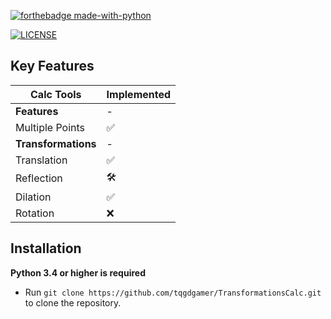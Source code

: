 [![forthebadge made-with-python](http://ForTheBadge.com/images/badges/made-with-python.svg)](https://www.python.org/) 

[![LICENSE](https://img.shields.io/badge/license-MIT-lightgrey.svg)](https://github.com/tqgdgamer/TransformationsCalc/blob/main/LICENSE)

## Key Features

| Calc Tools                | Implemented  |
|------------------------  |--------------|
| **Features** | - |
| Multiple Points | ✅ |
| **Transformations** | - |
| Translation | ✅ |
| Reflection | 🛠️ |
| Dilation | ✅ |
| Rotation | ❌ |

## Installation

**Python 3.4 or higher is required**

* Run `git clone https://github.com/tqgdgamer/TransformationsCalc.git` to clone the repository.